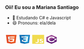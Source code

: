 ### Oii! Eu sou a Mariana Santiago

- 🌱 Estudando C# e Javascript
- 😄 Pronouns: ela/dela

<div style="display: inline_block"><br>
  <img align="center" alt="Mari-HTML" height="30px" width="40px" src="https://raw.githubusercontent.com/devicons/devicon/master/icons/html5/html5-original.svg">
  <img align="center" alt="Mari-CSS" height="30px" width="40px" src="https://raw.githubusercontent.com/devicons/devicon/master/icons/css3/css3-original.svg">
  <img align="center" alt="Mari-Javascript" height="30px" width="40px" src="https://raw.githubusercontent.com/devicons/devicon/master/icons/javascript/javascript-plain.svg">
  <img align="center" alt="Mari-c#" height="30px" width="40px" src="https://raw.githubusercontent.com/devicons/devicon/master/icons/csharp/csharp-original.svg">
